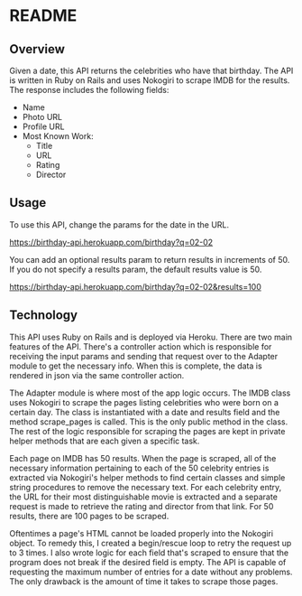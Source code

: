 # README

## Overview

Given a date, this API returns the celebrities who have that birthday. The API
is written in Ruby on Rails and uses Nokogiri to scrape IMDB for the results.
The response includes the following fields:

* Name
* Photo URL
* Profile URL
* Most Known Work:
  * Title
  * URL
  * Rating
  * Director

## Usage

To use this API, change the params for the date in the URL.

https://birthday-api.herokuapp.com/birthday?q=02-02

You can add an optional results param to return results in increments of 50. If
you do not specify a results param, the default results value is 50.

https://birthday-api.herokuapp.com/birthday?q=02-02&results=100

## Technology

This API uses Ruby on Rails and is deployed via Heroku. There are two main
features of the API. There's a controller action which is responsible for
receiving the input params and sending that request over to the Adapter module
to get the necessary info. When this is complete, the data is rendered in json
via the same controller action.

The Adapter module is where most of the app logic occurs. The IMDB class uses
Nokogiri to scrape the pages listing celebrities who were born on a certain day.
The class is instantiated with a date and results field and the method
scrape_pages is called. This is the only public method in the class. The rest of
the logic responsible for scraping the pages are kept in private helper methods
that are each given a specific task.

Each page on IMDB has 50 results. When the page is scraped, all of the necessary
information pertaining to each of the 50 celebrity entries is extracted via
Nokogiri's helper methods to find certain classes and simple string procedures
to remove the necessary text. For each celebrity entry, the URL for their most
distinguishable movie is extracted and a separate request is made to retrieve
the rating and director from that link. For 50 results, there are 100 pages to
be scraped.

Oftentimes a page's HTML cannot be loaded properly into the Nokogiri object. To
remedy this, I created a begin/rescue loop to retry the request up to 3 times. I
also wrote logic for each field that's scraped to ensure that the program does
not break if the desired field is empty. The API is capable of requesting the
maximum number of entries for a date without any problems. The only drawback is
the amount of time it takes to scrape those pages.
